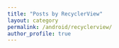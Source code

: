```yaml
---
title: "Posts by RecyclerView"
layout: category
permalink: /android/recyclerview/
author_profile: true
---
```


